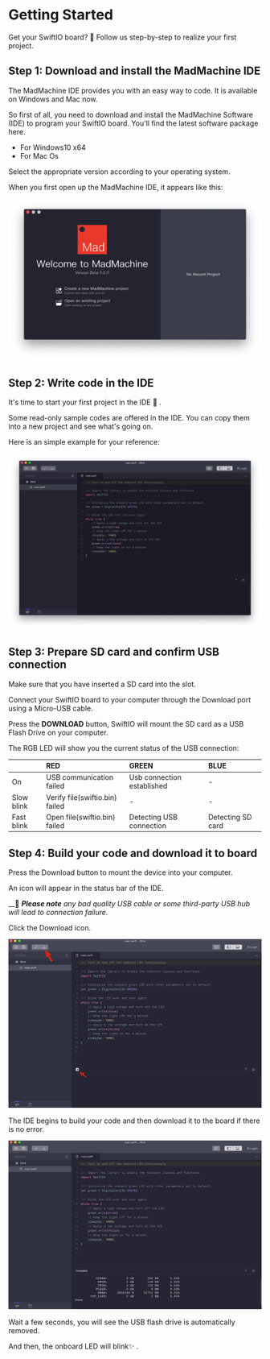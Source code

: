 # Getting Started

Get your SwiftIO board? 🤣 Follow us step-by-step to realize your first project.

## **Step 1: Download and install the MadMachine IDE**

The MadMachine IDE provides you with an easy way to code. It is available on Windows and Mac now. 

So first of all, you need to download and install the MadMachine Software \(IDE\) to program your SwiftIO board. You'll find the latest software package here. 

* For Windows10 x64
* For Mac Os

Select the appropriate version according to your operating system. 

When you first open up the MadMachine IDE, it appears like this:

![](.gitbook/assets/ide.jpg)

## **Step 2: Write code in the IDE**

 It's time to start your first project in the IDE 🥳 . 

Some read-only sample codes are offered in the IDE. You can copy them into a new project and see what's going on. 

Here is an simple example for your reference:

![Blink](.gitbook/assets/code.jpg)

## **Step 3: Prepare SD card and confirm USB connection**

Make sure that you have inserted a SD card into the slot. 

Connect your SwiftIO board to your computer through the Download port using a Micro-USB cable. 

Press the **DOWNLOAD** button, SwiftIO will mount the SD card as a USB Flash Drive on your computer. 

The RGB LED will show you the current status of the USB connection: 

|  | RED | GREEN | BLUE |
| :--- | :--- | :--- | :--- |
| On | USB communication failed | Usb connection established | - |
| Slow blink | Verify file\(swiftio.bin\) failed | - | - |
| Fast blink | Open file\(swiftio.bin\) failed | Detecting USB connection | Detecting SD card |

## **Step 4: Build your code and download it to board**

Press the Download button to mount the device into your computer. 

An icon will appear in the status bar of  the IDE.

 __📌 _**Please note** any bad quality USB cable or some third-party USB hub will lead to connection failure._

Click the Download icon.

![](.gitbook/assets/code.png)



The IDE begins to build your code and then download it to the board if there is no error.

![](.gitbook/assets/download.png)



Wait a few seconds, you will see the USB flash drive is automatically removed.

And then, the onboard LED will blink✨ .  


